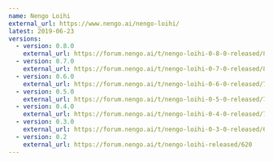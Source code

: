 ```yaml
---
name: Nengo Loihi
external_url: https://www.nengo.ai/nengo-loihi/
latest: 2019-06-23
versions:
  - version: 0.8.0
    external_url: https://forum.nengo.ai/t/nengo-loihi-0-8-0-released/874
  - version: 0.7.0
    external_url: https://forum.nengo.ai/t/nengo-loihi-0-7-0-released/873
  - version: 0.6.0
    external_url: https://forum.nengo.ai/t/nengo-loihi-0-6-0-released/758
  - version: 0.5.0
    external_url: https://forum.nengo.ai/t/nengo-loihi-0-5-0-released/747
  - version: 0.4.0
    external_url: https://forum.nengo.ai/t/nengo-loihi-0-4-0-released/705
  - version: 0.3.0
    external_url: https://forum.nengo.ai/t/nengo-loihi-0-3-0-released/650
  - version: 0.2
    external_url: https://forum.nengo.ai/t/nengo-loihi-released/620
---
```

